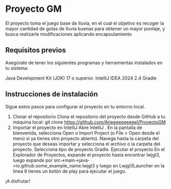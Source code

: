 # Proyecto GM
El proyecto toma el juego base de lluvia, en el cual el objetivo es recoger la mayor cantidad de gotas de lluvia buenas para obtener un mayor puntaje, y busca realizarle modificaciones aplicando encapsulamiento

## Requisitos previos
Asegúrate de tener los siguientes programas y herramientas instalados en tu sistema:

Java Development Kit (JDK) 17 o superior.
IntelliJ IDEA 2024 2.4
Gradle

## Instrucciones de instalación
Sigue estos pasos para configurar el proyecto en tu entorno local.

1. Clonar el repositorio
Clona el repositorio del proyecto desde GitHub a tu máquina local:
git clone https://github.com/Arieeeeeeeeeel/ProyectoGM
2. Importar el proyecto en IntelliJ 
Abre IntelliJ .
En la pantalla de bienvenida, selecciona Open o Import Project (o File > Open desde el menú si ya tienes otro proyecto abierto).
Navega hasta la carpeta del proyecto que deseas importar y selecciona el archivo o la carpeta del proyecto.
Selecciona tipo de proyecto Gradle.
Ejecutar el proyecto
En el Explorador de Proyectos, expande el proyecto hasta encontrar lwjgl3, luego expande por src->main->java->io.github.some_example_name.lwjgl3 y luego en Lwjgl3Launcher en la linea 8 tienes un botón de play para ejecutar el juego.


¡A disfrutar! 
